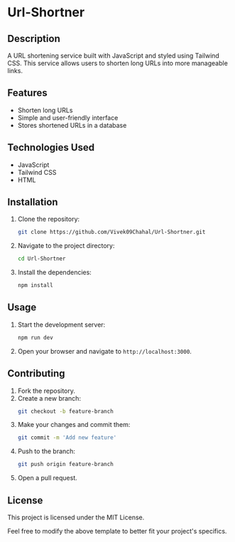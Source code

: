 # Url-Shortner

## Description
A URL shortening service built with JavaScript and styled using Tailwind CSS. This service allows users to shorten long URLs into more manageable links.

## Features
- Shorten long URLs
- Simple and user-friendly interface
- Stores shortened URLs in a database

## Technologies Used
- JavaScript
- Tailwind CSS
- HTML

## Installation
1. Clone the repository:
    ```sh
    git clone https://github.com/Vivek09Chahal/Url-Shortner.git
    ```
2. Navigate to the project directory:
    ```sh
    cd Url-Shortner
    ```
3. Install the dependencies:
    ```sh
    npm install
    ```

## Usage
1. Start the development server:
    ```sh
    npm run dev
    ```
2. Open your browser and navigate to `http://localhost:3000`.

## Contributing
1. Fork the repository.
2. Create a new branch:
    ```sh
    git checkout -b feature-branch
    ```
3. Make your changes and commit them:
    ```sh
    git commit -m 'Add new feature'
    ```
4. Push to the branch:
    ```sh
    git push origin feature-branch
    ```
5. Open a pull request.

## License
This project is licensed under the MIT License.

Feel free to modify the above template to better fit your project's specifics.
